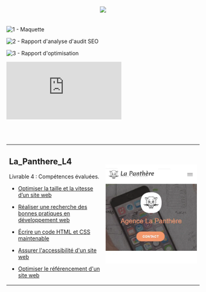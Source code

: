 # <p align="center"><a href="https://github.com/franckdun/Learning-plan_Openclassrooms"><img src="https://img.shields.io/badge/🏠-🎓%20Web developer training Openclassrooms 2022%20🎓-7986CB" width="750" ></a></p>

![ 1 - Maquette ](https://github.com/franckdun/maquette-la_panthere)

![ 2 - Rapport d'analyse d'audit SEO ](https://github.com/franckdun/Projet-4_rapport-analyse-audit-SEO)

![ 3 - Rapport d'optimisation ](https://github.com/franckdun/Projet-4_rapport-optimisation)

![ 4 - Site Agence web design La Panthère ](https://franckdun.github.io/La_Panthere_L4/la_panthere_agence_web_design.html)

<!-- presentation -->
<div align="center">
  <table>
	<tr>
	   <td width="50%">
	   <h2>La_Panthere_L4</h2>
     <p>Livrable 4 : Compétences évaluées.</p>
     
* [Optimiser la taille et la vitesse d’un site web](https://franckdun.github.io/La_Panthere_L4/la_panthere_agence_web_design.html)
	
* [Réaliser une recherche des bonnes pratiques en développement web](https://franckdun.github.io/La_Panthere_L4/la_panthere_agence_web_design.html)

* [Écrire un code HTML et CSS maintenable](https://franckdun.github.io/La_Panthere_L4/la_panthere_agence_web_design.html)

* [Assurer l'accessibilité d'un site web](https://franckdun.github.io/La_Panthere_L4/la_panthere_agence_web_design.html)

* [Optimiser le référencement d'un site web](https://franckdun.github.io/La_Panthere_L4/la_panthere_agence_web_design.html)
	   </td>  
	     <td width="50%">

[![img contact](https://github.com/franckdun/La_Panthere_L4/blob/main/img/readme-1.webp)](https://franckdun.github.io/La_Panthere_L4/la_panthere_agence_web_design.html)
	   </td>  
	 </tr>
 </table>
</div>
